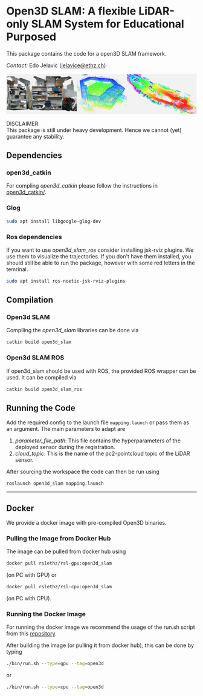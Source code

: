 # Open3D SLAM: A flexible LiDAR-only SLAM System for Educational Purposed

This package contains the code for a open3D SLAM framework.

*Contact:* Edo Jelavic (jelavice@ethz.ch)

![title_img](documentation/o3d_slam.png)

DISCLAIMER  
This package is still under heavy development. Hence we cannot (yet) guarantee any stability.

## Dependencies

### open3d_catkin
For compling _open3d_catkin_ please follow the instructions in [open3d_catkin/](open3d_catkin/).

### Glog
```bash
sudo apt install libgoogle-glog-dev
```

### Ros dependencies
If you want to use _open3d_slam_ros_ consider installing jsk-rviz plugins. We use them to visualize the trajectories. If you don't have them installed, you should still be able to run the package, however with some red letters in the temrinal.
```bash
sudo apt install ros-noetic-jsk-rviz-plugins
```

## Compilation
### Open3d SLAM
Compiling the _open3d_slam_ libraries can be done via
```bash
catkin build open3d_slam
```

### Open3d SLAM ROS
If open3d_slam should be used with ROS, the provided ROS wrapper can be used.
It can be compiled via
```bash
catkin build open3d_slam_ros
```

## Running the Code

Add the required config to the launch file `mapping.launch` or pass them as an argument.
The main parameters to adapt are
1. _parameter_file_path_: This file contains the hyperparameters of the deployed sensor during the registration.
2. _cloud_topic_: This is the name of the pc2-pointcloud topic of the LiDAR sensor.

After sourcing the workspace the code can then be run using
```bash
roslaunch open3d_slam mapping.launch
```

--------------------------------------

## Docker
We provide a docker image with pre-compiled Open3D binaries.

### Pulling the Image from Docker Hub

The image can be pulled from docker hub using
```bash
docker pull rslethz/rsl-gpu:open3d_slam
```
(on PC with GPU) or
```bash
docker pull rslethz/rsl-cpu:open3d_slam
```
(on PC with CPU).

### Running the Docker Image

For running the docker image we recommend the usage of the run.sh script from this [repository](https://github.com/leggedrobotics/rsl_docker).

After building the image (or pulling it from docker hub), this can be done by typing
```bash
./bin/run.sh --type=gpu --tag=open3d
```
or
```bash
./bin/run.sh --type=cpu --tag=open3d
```
